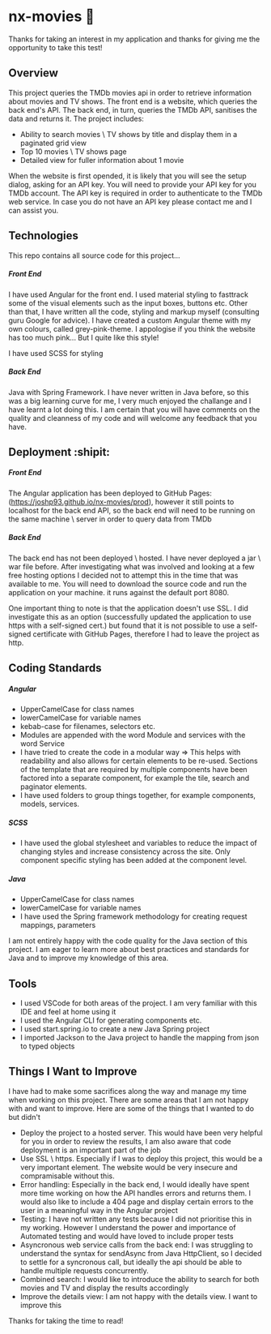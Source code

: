 # nx-movies 🚌
Thanks for taking an interest in my application and thanks for giving me the opportunity to take this test!

## Overview
This project queries the TMDb movies api in order to retrieve information about movies and TV shows. The front end is a website, which queries the back end's API. The back end, in turn, queries the TMDb API, sanitises the data and returns it.
The project includes:
- Ability to search movies \ TV shows by title and display them in a paginated grid view
- Top 10 movies \ TV shows page
- Detailed view for fuller information about 1 movie

When the website is first opended, it is likely that you will see the setup dialog, asking for an API key. You will need to provide your API key for you TMDb account. The API key is required in order to authenticate to the TMDb web service. In case you do not have an API key please contact me and I can assist you.

## Technologies
This repo contains all source code for this project...

##### Front End
I have used Angular for the front end. I used material styling to fasttrack some of the visual elements such as the input boxes, buttons etc.
Other than that, I have written all the code, styling and markup myself (consulting guru Google for advice). I have created a custom Angular theme with my own colours, called grey-pink-theme. I appologise if you think the website has too much pink... But I quite like this style!

I have used SCSS for styling

##### Back End
Java with Spring Framework. I have never written in Java before, so this was a big learning curve for me, I very much enjoyed the challange and I have learnt a lot doing this. I am certain that you will have comments on the quality and cleanness of my code and will welcome any feedback that you have.

## Deployment :shipit:
##### Front End
The Angular application has been deployed to GitHub Pages: (https://joshp93.github.io/nx-movies/prod), however it still points to localhost for the back end API, so the back end will need to be running on the same machine \ server in order to query data from TMDb

##### Back End
The back end has not been deployed \ hosted. I have never deployed a jar \ war file before. After investigating what was involved and looking at a few free hosting options I decided not to attempt this in the time that was available to me. You will need to download the source code and run the application on your machine. it runs against the default port 8080.

One important thing to note is that the application doesn't use SSL. I did investigate this as an option (successfully updated the application to use https with a self-signed cert.) but found that it is not possible to use a self-signed certificate with GitHub Pages, therefore I had to leave the project as http.

## Coding Standards
##### Angular
- UpperCamelCase for class names
- lowerCamelCase for variable names
- kebab-case for filenames, selectors etc.
- Modules are appended with the word Module and services with the word Service
- I have tried to create the code in a modular way => This helps with readability and also allows for certain elements to be re-used. Sections of the template that are required by multiple components have been factored into a separate component, for example the tile, search and paginator elements.
- I have used folders to group things together, for example components, models, services.
##### SCSS
- I have used the global stylesheet and variables to reduce the impact of changing styles and increase consistency across the site. Only component specific styling has been added at the component level.

##### Java
- UpperCamelCase for class names
- lowerCamelCase for variable names
- I have used the Spring framework methodology for creating request mappings, parameters

I am not entirely happy with the code quality for the Java section of this project. I am eager to learn more about best practices and standards for Java and to improve my knowledge of this area.

## Tools
- I used VSCode for both areas of the project. I am very familiar with this IDE and feel at home using it
- I used the Angular CLI for generating components etc.
- I used start.spring.io to create a new Java Spring project
- I imported Jackson to the Java project to handle the mapping from json to typed objects

## Things I Want to Improve
I have had to make some sacrifices along the way and manage my time when working on this project. There are some areas that I am not happy with and want to improve. Here are some of the things that I wanted to do but didn't
- Deploy the project to a hosted server. This would have been very helpful for you in order to review the results, I am also aware that code deployment is an important part of the job
- Use SSL \ https. Especially if I was to deploy this project, this would be a very important element. The website would be very insecure and compramisable without this.
- Error handling: Especially in the back end, I would ideally have spent more time working on how the API handles errors and returns them. I would also like to include a 404 page and display certain errors to the user in a meaningful way in the Angular project
- Testing: I have not written any tests because I did not prioritise this in my working. However I understand the power and importance of Automated testing and would have loved to include proper tests
- Asyncronous web service calls from the back end: I was struggling to understand the syntax for sendAsync from Java HttpClient, so I decided to settle for a syncronous call, but ideally the api should be able to handle multiple requests concurrently.
- Combined search: I would like to introduce the ability to search for both movies and TV and display the results accordingly
- Improve the details view: I am not happy with the details view. I want to improve this


Thanks for taking the time to read!
